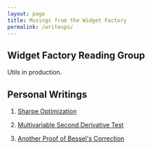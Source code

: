 ```yaml
---
layout: page
title: Musings from the Widget Factory
permalink: /writeups/
---
```


## Widget Factory Reading Group
Utils in production.



## Personal Writings

1. [Sharpe Optimization](https://drive.google.com/file/d/1B9qrzBHdEi3-MNV8k3LlS8mRAjXQH4so/view?usp=sharing)

2. [Multivariable Second Derivative Test](https://drive.google.com/file/d/1VbF72qroiVuWIBOskK1CEFU7M_F1UQeo/view?usp=sharing)

3. [Another Proof of Bessel's Correction](https://drive.google.com/file/d/10xX4xNAdkZn7QqueVfQd-KSrPtfbYpJP/view?usp=sharing)